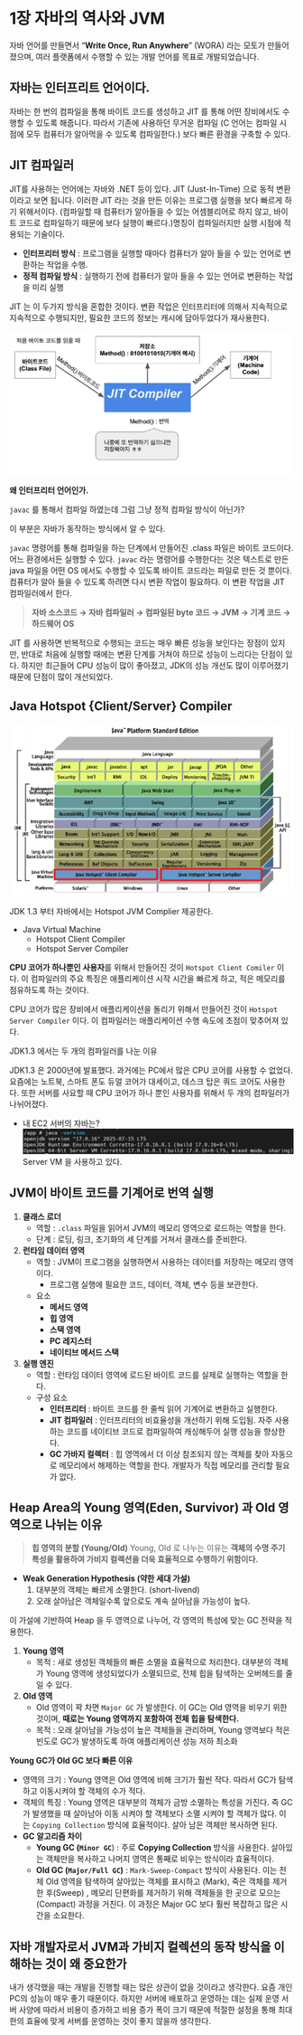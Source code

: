 # 1장 자바의 역사와 JVM

자바 언어를 만들면서 “**Write Once, Run Anywhere**” (WORA) 라는 모토가 만들어졌으며, 여러 플랫폼에서 수행할 수 있는 개발 언어를 목표로 개발되었습니다.

## 자바는 인터프리트 언어이다.

자바는 한 번의 컴파일을 통해 바이트 코드를 생성하고 JIT 를 통해 어떤 장비에서도 수행할 수 있도록 해줍니다. 따라서 기존에 사용하던 무거운 컴파일 (C 언어는 컴파일 시점에 모두 컴퓨터가 알아먹을 수 있도록 컴파일한다.) 보다 빠른 환경을 구축할 수 있다.

## JIT 컴파일러

JIT를 사용하는 언어에는 자바와 .NET 등이 있다. JIT (Just-In-Time) 으로 동적 변환이라고 보면 됩니다. 이러한 JIT 라는 것을 만든 이유는 프로그램 실행을 보다 빠르게 하기 위해서이다. (컴파일할 때 컴퓨터가 알아들을 수 있는 어셈블리어로 하지 않고, 바이트 코드로 컴파일하기 때문에 보다 실행이 빠르다.)명칭이 컴파일러지만 실행 시점에 적용되는 기술이다.

- **인터프리터 방식** : 프로그램을 실행할 때마다 컴퓨터가 알아 들을 수 있는 언어로 변환하는 작업을 수행.
- **정적 컴파일 방식** : 실행하기 전에 컴퓨터가 알아 들을 수 있는 언어로 변환하는 작업을 미리 실행

JIT 는 이 두가지 방식을 혼합한 것이다. 변환 작업은 인터프리터에 의해서 지속적으로 지속적으로 수행되지만, 필요한 코드의 정보는 캐시에 담아두었다가 재사용한다.

![img1.daumcdn.png](../images/java/img1.daumcdn.png)

**왜 인터프리터 언어인가.**

`javac` 를 통해서 컴파일 하였는데 그럼 그냥 정적 컴파일 방식이 아닌가?

이 부분은 자바가 동작하는 방식에서 알 수 있다.

`javac` 명령어를 통해 컴파일을 하는 단계에서 만들어진 .class 파일은 바이트 코드이다. 어느 환경에서든 실행할 수 있다. `javac` 라는 명령어를 수행한다는 것은 텍스트로 만든 java 파일을 어떤 OS 에서도 수행할 수 있도록 바이트 코드라는 파일로 만든 것 뿐이다. 컴퓨터가 알아 들을 수 있도록 하려면 다시 변환 작업이 필요하다. 이 변환 작업을 JIT 컴파일러에서 한다.

> **자바 소스코드 → 자바 컴파일러 → 컴파일된 byte 코드 → JVM → 기계 코드 → 하드웨어 OS**

<aside>

JIT 를 사용하면 반복적으로 수행되는 코드는 매우 빠른 성능을 보인다는 장점이 있지만, 반대로 처음에 실행할 때에는 변환 단계를 거쳐야 하므로 성능이 느리다는 단점이 있다. 하지만 최근들어 CPU 성능이 많이 좋아졌고, JDK의 성능 개선도 많이 이루어졌기 때문에 단점이 많이 개선되었다.

</aside>

## Java Hotspot {Client/Server} Compiler

![java architecture](../images/java/image.png)

JDK 1.3 부터 자바에서는 Hotspot JVM Complier 제공한다.

- Java Virtual Machine
  - Hotspot Client Compiler
  - Hotspot Server Compiler

**CPU 코어가 하나뿐인 사용자**를 위해서 만들어진 것이 `Hotspot Client Comiler` 이다. 이 컴파일러의 주요 특징은 애플리케이션 시작 시간을 빠르게 하고, 적은 메모리를 점유하도록 하는 것이다.

CPU 코어가 많은 장비에서 애플리케이션을 돌리기 위해서 만들어진 것이 `Hotspot Server Compiler` 이다. 이 컴파일러는 애플리케이션 수행 속도에 초점이 맞추어져 있다.

<aside>

JDK1.3 에서는 두 개의 컴파일러를 나눈 이유

JDK1.3 은 2000년에 발표했다. 과거에는 PC에서 많은 CPU 코어를 사용할 수 없었다. 요즘에는 노트북, 스마트 폰도 듀얼 코어가 대세이고, 데스크 탑은 쿼드 코어도 사용한다. 또한 서버를 사요할 때 CPU 코어가 하나 뿐인 사용자를 위해서 두 개의 컴파일러가 나뉘어졌다.

</aside>

- 내 EC2 서버의 자바는?
  ![image.png](../images/java/image%201.png)
  Server VM 을 사용하고 있다.

## JVM이 바이트 코드를 기계어로 번역 실행

1. **클래스 로더**
   - 역할 : `.class` 파일을 읽어서 JVM의 메모리 영역으로 로드하는 역할을 한다.
   - 단계 : 로딩, 링크, 초기화의 세 단계를 거쳐서 클래스를 준비한다.
2. **런타임 데이터 영역**
   - 역할 : JVM이 프로그램을 실행하면서 사용하는 데이터를 저장하는 메모리 영역이다.
     - 프로그램 실행에 필요한 코드, 데이터, 객체, 변수 등을 보관한다.
   - 요소
     - **메서드 영역**
     - **힙 영역**
     - **스택 영역**
     - **PC 레지스터**
     - **네이티브 메서드 스택**
3. **실행 엔진**
   - 역할 : 런타임 데이터 영역에 로드된 바이트 코드를 실제로 실행하는 역할을 한다.
   - 구성 요소
     - **인터프리터** : 바이트 코드를 한 줄씩 읽어 기계어로 변환하고 실행한다.
     - **JIT 컴파일러** : 인터프리터의 비효율성을 개선하기 위해 도입됨. 자주 사용하는 코드를 네이티브 코드로 컴파일하여 캐싱해두어 실행 성능을 향상한다.
     - **GC 가바지 컬렉터** : 힙 영역에서 더 이상 참조되지 않는 객체를 찾아 자동으로 메모리에서 해제하는 역할을 한다. 개발자가 직접 메모리를 관리할 필요가 없다.

## Heap Area의 Young 영역(Eden, Survivor) 과 Old 영역으로 나뉘는 이유

> **힙 영역의 분할 (Young/Old)**
> Young, Old 로 나누는 이유는 **객체의 수명 주기 특성을 활용하여 가비지 컬렉션을 더욱 효율적으로 수행하기 위함이다.**

- **Weak Generation Hypothesis (약한 세대 가설)**
  1. 대부분의 객체는 빠르게 소멸한다. (short-livend)
  2. 오래 살아남은 객체일수록 앞으로도 계속 살아남을 가능성이 높다.

이 가설에 기반하여 Heap 을 두 영역으로 나누어, 각 영역의 특성에 맞는 GC 전략을 적용한다.

1. **Young 영역**
   - 목적 : 새로 생성된 객체들의 빠른 소멸을 효율적으로 처리한다. 대부분의 객체가 Young 영역에 생성되었다가 소멸되므로, 전체 힙을 탐색하는 오버헤드를 줄일 수 있다.
2. **Old 영역**
   - Old 영역이 꽉 차면 `Major GC` 가 발생한다. 이 GC는 Old 영역을 비우기 위한 것이며, **때로는 Young 영역까지 포함하여 전체 힙을 탐색한다.**
   - 목적 : 오래 살아남을 가능성이 높은 객체들을 관리하며, Young 영역보다 적은 빈도로 GC가 발생하도록 하여 애플리케이션 성능 저하 최소화

**Young GC가 Old GC 보다 빠른 이유**

- 영역의 크기 : Young 영역은 Old 영역에 비해 크기가 훨씬 작다. 따라서 GC가 탐색하고 이동시켜야 할 객체의 수가 적다.
- 객체의 특징 : Young 영역은 대부분의 객체가 금방 소멸하는 특성을 가진다. 즉 GC가 발생했을 때 살아남아 이동 시켜야 할 객체보다 소멸 시켜야 할 객체가 많다. 이는 `Copying Collection` 방식에 효율적이다. 살아 남은 객체만 복사하면 된다.
- **GC 알고리즘 차이**
  - **Young GC (`Minor GC`**) : 주로 **Copying Collection** 방식을 사용한다. 살아있는 객체만을 복사하고 나머지 영역은 통째로 비우는 방식이라 효율적이다.
  - **Old GC (`Major/Full GC`)** : `Mark-Sweep-Compact` 방식이 사용된다. 이는 전체 Old 영역을 탐색하여 살아있는 객체를 표시하고 (Mark), 죽은 객체를 제거한 후(Sweep) , 메모리 단편화를 제거하기 위해 객체들을 한 곳으로 모으는 (Compact) 과정을 거친다. 이 과정은 Major GC 보다 훨씬 복잡하고 많은 시간을 소요한다.

## 자바 개발자로서 JVM과 가비지 컬렉션의 동작 방식을 이해하는 것이 왜 중요한가

<aside>

내가 생각했을 때는 개발을 진행할 때는 많은 상관이 없을 것이라고 생각한다. 요즘 개인 PC의 성능이 매우 좋기 때문이다. 하지만 서버에 배포하고 운영하는 데는 실제 운영 서버 사양에 따라서 비용이 증가하고 비용 증가 폭이 크기 때문에 적절한 설정을 통해 최대한의 효율에 맞게 서버를 운영하는 것이 좋지 않을까 생각한다.

</aside>
